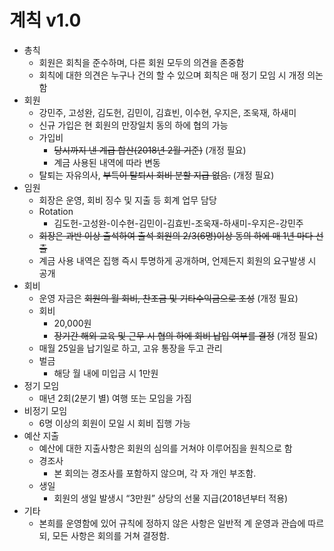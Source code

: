 # 계칙 v1.0
- 총칙
    - 회원은 회칙을 준수하며, 다른 회원 모두의 의견을 존중함
    - 회칙에 대한 의견은 누구나 건의 할 수 있으며 회칙은 매 정기 모임 시 개정 의논함
- 회원
    - 강민주, 고성완, 김도헌, 김민이, 김효빈, 이수현, 우지은, 조욱재, 하새미
    - 신규 가입은 현 회원의 만장일치 동의 하에 협의 가능
    - 가입비
        - ~~당시까지 낸 계급 합산(2018년 2월 기준)~~ (개정 필요)
        - 계금 사용된 내역에 따라 변동
    - 탈퇴는 자유의사, ~~부득이 탈퇴시 회비 분할 지급 없음.~~ (개정 필요) 
- 임원
    - 회장은 운영, 회비 징수 및 지출 등 회계 업무 담당
    - Rotation
        - 김도헌-고성완-이수현-김민이-김효빈-조욱재-하새미-우지은-강민주
    - ~~회장은 과반 이상 출석하여 출석 회원의 2/3(6명)이상 동의 하에 매 1년 마다 선출~~
    - 계금 사용 내역은 집행 즉시 투명하게 공개하며, 언제든지 회원의 요구발생 시 공개
- 회비
    - 운영 자금은 ~~회원의 월 회비, 찬조금 및 기타수익금으로 조성~~ (개정 필요)
    - 회비
        - 20,000원
        - ~~장기간 해외 교육 및 근무 시 협의 하에 회비 납입 여부를 결정~~ (개정 필요)
    - 매월 25일을 납기일로 하고, 고유 통장을 두고 관리
    - 벌금
        - 해당 월 내에 미입금 시 1만원
- 정기 모임
    - 매년 2회(2분기 별) 여행 또는 모임을 가짐
- 비정기 모임
    - 6명 이상의 회원이 모일 시 회비 집행 가능
- 예산 지출
    - 예산에 대한 지출사항은 회원의 심의를 거쳐야 이루어짐을 원칙으로 함
    - 경조사
        - 본 회의는 경조사를 포함하지 않으며, 각 자 개인 부조함.
    - 생일
        - 회원의 생일 발생시 “3만원” 상당의 선물 지급(2018년부터 적용)
- 기타
    - 본희를 운영함에 있어 규칙에 정하지 않은 사항은 일반적 계 운영과 관습에 따르되, 모든 사항은 회의를 거쳐 결정함.
